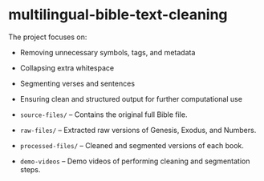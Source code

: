 # multilingual-bible-text-cleaning

The project focuses on:
- Removing unnecessary symbols, tags, and metadata
- Collapsing extra whitespace
- Segmenting verses and sentences
- Ensuring clean and structured output for further computational use

- `source-files/` – Contains the original full Bible file.
- `raw-files/` – Extracted raw versions of Genesis, Exodus, and Numbers.
- `processed-files/` – Cleaned and segmented versions of each book.
- `demo-videos` – Demo videos of performing cleaning and segmentation steps.